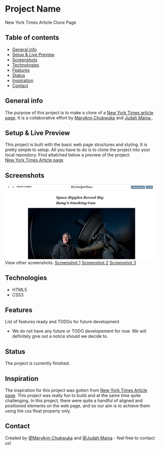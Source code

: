 # Project Name
New York Times Article Clone Page

## Table of contents
* [General info](#general-info)
* [Setup & Live Preview](#setup)
* [Screenshots](#screenshots)
* [Technologies](#technologies)
* [Features](#features)
* [Status](#status)
* [Inspiration](#inspiration)
* [Contact](#contact)

## General info
The purpose of this project is to make a clone of a <a href="https://www.nytimes.com/2014/03/18/science/space/detection-of-waves-in-space-buttresses-landmark-theory-of-big-bang.html?_r=0" target="_blank" >New York Times article page</a>. It is a collaborative effort by <a href="https://github.com/adaorachi" target="_blank">MaryAnn Chukwuka</a> and <a href="https://github.com/JayKowski" target="_blank"> Judah Maina </a>.

## Setup & Live Preview
This project is built with the basic web page structures and styling. It is pretty simple to setup. All you have to do is to clone the project into your local repository. 
Find attatched below a preview of the project: <br>
<a href="https://raw.githack.com/JayKowski/new-york-times/master/index.html">New York Times Article page </a>

## Screenshots
![Example screenshot](images/screenshot1.jpg)
View other screenshots:
<a href="images/screenshot2.jpg">Screenshot 1</a>
<a href="images/screenshot3.jpg">Screenshot 2</a>
<a href="images/screenshot4.jpg">Screenshot 3</a>

## Technologies
* HTML5
* CSS3

## Features
List of features ready and TODOs for future development
* We do not have any future or TODO developement for now. We will definitely give out a notice should we decide to.

## Status
The project is currently finished.

## Inspiration
The inspiration for this project was gotten from <a href="https://www.nytimes.com/2014/03/18/science/space/detection-of-waves-in-space-buttresses-landmark-theory-of-big-bang.html?_r=0" target="_blank" >New York Times Article page</a>. This project was really fun to build and at the same time quite challenging. In this project, there were quite a handful of aligned and positioned elements on the web page, and so our aim is to achieve them using the css float property only. 

## Contact
Created by [@MaryAnn Chukwuka](https://github.com/adaorachi) and [@Judah Maina](https://github.com/JayKowski) - feel free to contact us!

